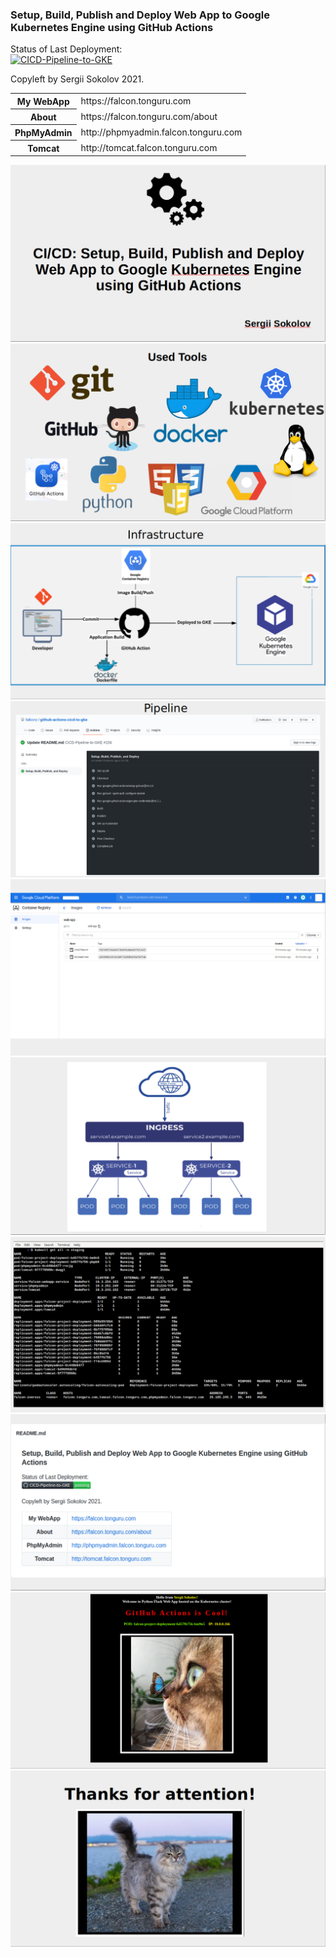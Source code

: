 ### Setup, Build, Publish and Deploy Web App to Google Kubernetes Engine using GitHub Actions

Status of Last Deployment:<br>
[![CICD-Pipeline-to-GKE](https://github.com/falkonz/github-actions-cicd-to-gke/actions/workflows/google.yml/badge.svg)](https://github.com/falkonz/github-actions-cicd-to-gke/actions/workflows/google.yml)

Copyleft by Sergii Sokolov 2021.

<table>
<tbody>
	<tr>
		<th>My WebApp</th>
		<td>https://falcon.tonguru.com</td>
	</tr>
  <tr>
		<th>About</th>
		<td>https://falcon.tonguru.com/about</td>
	</tr>
	<tr>
		<th>PhpMyAdmin</th>
		<td>http://phpmyadmin.falcon.tonguru.com</td>
  </tr>
	<tr>
		<th>Tomcat</th>
		<td>http://tomcat.falcon.tonguru.com</td>
  </tr>
</tbody>
</table>

![Screenshot1](screenshots/Screenshot_1.png)
![Screenshot2](screenshots/Screenshot_2.png)
![Screenshot3](screenshots/Screenshot_3.png)
![Screenshot4](screenshots/Screenshot_4.png)
![Screenshot5](screenshots/Screenshot_5.png)
![Screenshot6](screenshots/Screenshot_6.png)
![Screenshot7](screenshots/Screenshot_7.png)
![Screenshot8](screenshots/Screenshot_8.png)
![Screenshot9](screenshots/Screenshot_9.png)
![Screenshot10](screenshots/Screenshot_10.png)
